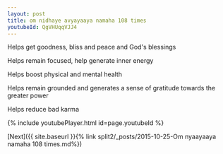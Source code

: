 ```yaml
---
layout: post
title: om nidhaye avyayaaya namaha 108 times
youtubeId: QgVHUqqVJJ4
---
```

 
 
Helps get goodness, bliss and peace and God's blessings
 
Helps remain focused, help generate inner energy 
 
Helps boost physical and mental health 
 
Helps remain grounded and generates a sense of gratitude towards the greater power 
 
Helps reduce bad karma
 
 
 
 


{% include youtubePlayer.html id=page.youtubeId %}
 
[Next]({{ site.baseurl }}{% link  split2/_posts/2015-10-25-Om nyaayaaya namaha 108 times.md%})
 
